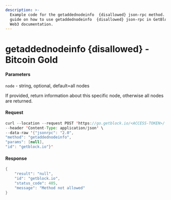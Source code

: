 ```yaml
---
description: >-
  Example code for the getaddednodeinfo  {disallowed} json-rpc method. Сomplete
  guide on how to use getaddednodeinfo  {disallowed} json-rpc in GetBlock.io
  Web3 documentation.
---
```


# getaddednodeinfo {disallowed} - Bitcoin Gold

#### Parameters

`node` - string, optional, default=all nodes

If provided, return information about this specific node, otherwise all nodes are returned.

#### Request

```java
curl --location --request POST 'https://go.getblock.io/<ACCESS-TOKEN>/' \
--header 'Content-Type: application/json' \
--data-raw '{"jsonrpc": "2.0",
"method": "getaddednodeinfo",
"params": [null],
"id": "getblock.io"}'
```

#### Response

```java
{
    "result": "null",
    "id": "getblock.io",
    "status_code": 405,
    "message": "Method not allowed"
}
```
